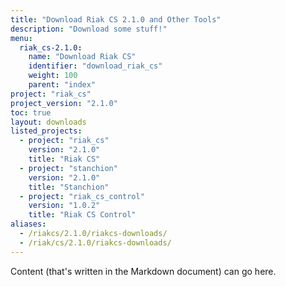 ```yaml
---
title: "Download Riak CS 2.1.0 and Other Tools"
description: "Download some stuff!"
menu:
  riak_cs-2.1.0:
    name: "Download Riak CS"
    identifier: "download_riak_cs"
    weight: 100
    parent: "index"
project: "riak_cs"
project_version: "2.1.0"
toc: true
layout: downloads
listed_projects:
  - project: "riak_cs"
    version: "2.1.0"
    title: "Riak CS"
  - project: "stanchion"
    version: "2.1.0"
    title: "Stanchion"
  - project: "riak_cs_control"
    version: "1.0.2"
    title: "Riak CS Control"
aliases:
  - /riakcs/2.1.0/riakcs-downloads/
  - /riak/cs/2.1.0/riakcs-downloads/
---
```


Content (that's written in the Markdown document) can go here.

